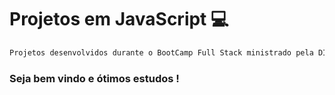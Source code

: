 # Projetos em JavaScript :computer:

``` javascript
Projetos desenvolvidos durante o BootCamp Full Stack ministrado pela DIO em conjunto com a MRV
```

### Seja bem vindo e ótimos estudos !





